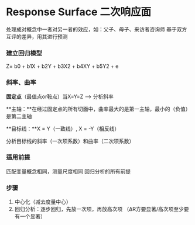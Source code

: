 # Response Surface 二次响应面

处理成对概念中一者对另一者的效应，如：父子、母子、来访者咨询师
基于双方互评的差异，用其进行预测

### 建立回归模型
Z= b0 + b1X + b2Y + b3X2 + b4XY + b5Y2 + e

### 斜率、曲率
**固定点**（最值点or鞍点）当X=Y=Z  --> 分析斜率

**主轴：**在经过固定点的所有切面中，曲率最大的是第一主轴，最小的（负值）是第二主轴

**目标线：**X = Y（一致线）, X = -Y（相反线）

分析目标线的斜率（一次项系数）和曲率（二次项系数）

### 适用前提
匹配变量概念相同，测量尺度相同
回归分析的所有前提

### 步骤
1. 中心化（减去度量中心）
3. 回归分析：逐步回归，先放一次项，再放高次项 （ΔR方要显著/高次项至少要有一个显著）


